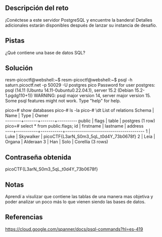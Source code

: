 ## Descripción del reto
¡Conéctese a este servidor PostgreSQL y encuentre la bandera!
Detalles adicionales estarán disponibles después de lanzar su instancia de desafío.
## Pistas 
¿Qué contiene una base de datos SQL?
## Solución 
resm-picoctf@webshell:~$ 
resm-picoctf@webshell:~$ psql -h saturn.picoctf.net -p 50029 -U postgres pico
Password for user postgres: 
psql (14.11 (Ubuntu 14.11-0ubuntu0.22.04.1), server 15.2 (Debian 15.2-1.pgdg110+1))
WARNING: psql major version 14, server major version 15.
         Some psql features might not work.
Type "help" for help.

pico=# show databases
pico-# ls -la
pico-# \dt
         List of relations
 Schema | Name  | Type  |  Owner   
--------+-------+-------+----------
 public | flags | table | postgres
(1 row)
pico=# select * from public.flags;
 id | firstname | lastname  |                address                 
----+-----------+-----------+----------------------------------------
  1 | Luke      | Skywalker | picoCTF{L3arN_S0m3_5qL_t0d4Y_73b0678f}
  2 | Leia      | Organa    | Alderaan
  3 | Han       | Solo      | Corellia
(3 rows)
## Contraseña obtenida 
picoCTF{L3arN_S0m3_5qL_t0d4Y_73b0678f}
## Notas 
Aprendí a visulizar que contiene las tablas de una manera mas objetiva y poder analizar un poco más lo que vienen siendo las bases de datos. 
## Referencias 
https://cloud.google.com/spanner/docs/psql-commands?hl=es-419
